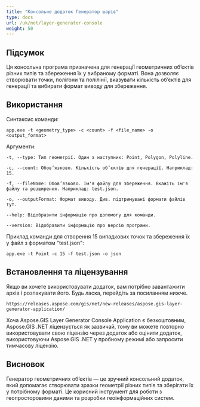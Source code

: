 ```yaml
---
title: "Консольне додаток Генератор шарів"
type: docs
url: /uk/net/layer-generator-console
weight: 50
---
```


## Підсумок

Ця консольна програма призначена для генерації геометричних об’єктів різних типів та збереження їх у вибраному форматі. Вона дозволяє створювати точки, полігони та полілінії, вказувати кількість об’єктів для генерації та вибирати формат виводу для збереження.

## Використання

Синтаксис команди:

```
app.exe -t <geometry_type> -c <count> -f <file_name> -o <output_format>
```

Аргументи:

```
-t, --type: Тип геометрії. Один з наступних: Point, Polygon, Polyline.

-c, --count: Обов’язково. Кількість об’єктів для генерації. Наприклад: 15.

-f, --fileName: Обов’язково. Ім'я файлу для збереження. Вкажіть ім'я файлу та розширення. Наприклад: test.json.

-o, --outputFormat: Формат виводу. Див. підтримувані формати файлів тут.

--help: Відобразити інформацію про допомогу для команди.

--version: Відобразити інформацію про версію програми.
```

Приклад команди для створення 15 випадкових точок та збереження їх у файл з форматом "test.json":

```
app.exe -t Point -c 15 -f test.json -o json
```

## Встановлення та ліцензування

Якщо ви хочете використовувати додаток, вам потрібно завантажити архів і розпакувати його. Будь ласка, перейдіть за посиланням нижче.

```
https://releases.aspose.com/gis/net/new-releases/aspose.gis-layer-generator-application/
```

Хоча Aspose.GIS Layer Generator Console Application є безкоштовним, Aspose.GIS .NET ліцензується як зазвичай, тому ви можете повторно використовувати свою ліцензію через додаток або оцінити додаток, використовуючи Aspose.GIS .NET у пробному режимі або запросити тимчасову ліцензію.

## Висновок

Генератор геометричних об’єктів — це зручний консольний додаток, який допомагає створювати зразки геометрії різних типів та зберігати їх у потрібному форматі. Це корисний інструмент для роботи з геопросторовими даними та розробки геоінформаційних систем.
